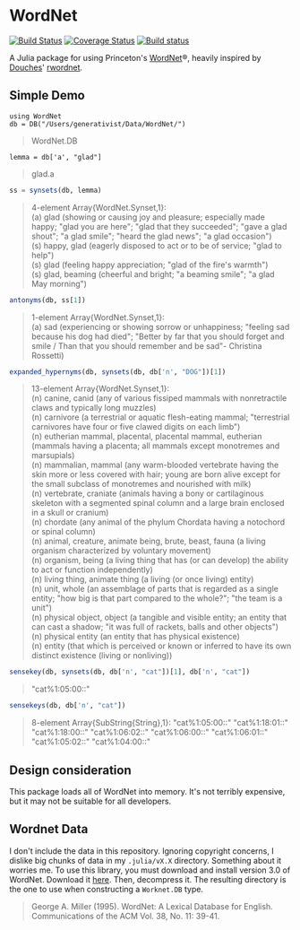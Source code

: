 # WordNet

[![Build Status](https://travis-ci.org/jbn/WordNet.jl.svg?branch=master)](https://travis-ci.org/jbn/WordNet.jl)
[![Coverage Status](https://coveralls.io/repos/jbn/WordNet.jl/badge.svg?branch=master&service=github)](https://coveralls.io/github/jbn/WordNet.jl?branch=master)
[![Build status](https://ci.appveyor.com/api/projects/status/bpqbdf24thkp6ytw/branch/master?svg=true)](https://ci.appveyor.com/project/jbn/wordnet-jl/branch/master)

A Julia package for using Princeton's [WordNet](https://wordnet.princeton.edu/)®, heavily inspired by [Douches](https://github.com/doches)' [rwordnet](https://github.com/doches/rwordnet).

## Simple Demo

```juila
using WordNet
db = DB("/Users/generativist/Data/WordNet/")
```
> WordNet.DB

```juila
lemma = db['a', "glad"]
```
> glad.a

```julia
ss = synsets(db, lemma)
```
> 4-element Array{WordNet.Synset,1}:  
> (a) glad (showing or causing joy and pleasure; especially made happy; "glad you are here"; "glad that they succeeded"; "gave a glad shout"; "a glad smile"; "heard the glad news"; "a glad occasion")   
> (s) happy, glad (eagerly disposed to act or to be of service; "glad to help")    
> (s) glad (feeling happy appreciation; "glad of the fire's warmth")                                                                 
> (s) glad, beaming (cheerful and bright; "a beaming smile"; "a glad May morning")  

```julia
antonyms(db, ss[1])
```
> 1-element Array{WordNet.Synset,1}:  
> (a) sad (experiencing or showing sorrow or unhappiness; "feeling sad because his dog had died"; "Better by far that you should forget and smile / Than that you should remember and be sad"- Christina Rossetti)

```julia
expanded_hypernyms(db, synsets(db, db['n', "DOG"])[1])
```
> 13-element Array{WordNet.Synset,1}:  
> (n) canine, canid (any of various fissiped mammals with nonretractile claws and typically long muzzles)  
> (n) carnivore (a terrestrial or aquatic flesh-eating mammal; "terrestrial carnivores have four or five clawed digits on each limb")  
> (n) eutherian mammal, placental, placental mammal, eutherian (mammals having a placenta; all mammals except monotremes and marsupials)  
> (n) mammalian, mammal (any warm-blooded vertebrate having the skin more or less covered with hair; young are born alive except for the small subclass of monotremes and nourished with milk)  
> (n) vertebrate, craniate (animals having a bony or cartilaginous skeleton with a segmented spinal column and a large brain enclosed in a skull or cranium)  
> (n) chordate (any animal of the phylum Chordata having a notochord or spinal column)  
> (n) animal, creature, animate being, brute, beast, fauna (a living organism characterized by voluntary movement)  
> (n) organism, being (a living thing that has (or can develop) the ability to act or function independently)  
> (n) living thing, animate thing (a living (or once living) entity)  
> (n) unit, whole (an assemblage of parts that is regarded as a single entity; "how big is that part compared to the whole?"; "the team is a unit")  
> (n) physical object, object (a tangible and visible entity; an entity that can cast a shadow; "it was full of rackets, balls and other objects")  
> (n) physical entity (an entity that has physical existence)  
> (n) entity (that which is perceived or known or inferred to have its own distinct existence (living or nonliving))

```julia
sensekey(db, synsets(db, db['n', "cat"])[1], db['n', "cat"])
```
> "cat%1:05:00::"

```julia
sensekeys(db, db['n', "cat"])
```
>8-element Array{SubString{String},1}:
>"cat%1:05:00::"
>"cat%1:18:01::"
>"cat%1:18:00::"
>"cat%1:06:02::"
>"cat%1:06:00::"
>"cat%1:06:01::"
>"cat%1:05:02::"
>"cat%1:04:00::"


## Design consideration

This package loads all of WordNet into memory. It's not terribly expensive, but it may not be suitable for all developers. 

## Wordnet Data

I don't include the data in this repository. Ignoring copyright concerns, I dislike big chunks of data in my `.julia/vX.X` directory. Something about it worries me. To use this library, you must download and install version 3.0 of WordNet. Download it [here](http://wordnetcode.princeton.edu/3.0/WNdb-3.0.tar.gz). Then, decompress it. The resulting directory is the one to use when constructing a `Worknet.DB` type.

> George A. Miller (1995). WordNet: A Lexical Database for English. 
> Communications of the ACM Vol. 38, No. 11: 39-41. 
